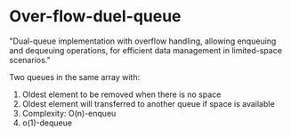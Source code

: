 # Over-flow-duel-queue
"Dual-queue implementation with overflow handling, allowing enqueuing and dequeuing operations, for efficient data management in limited-space scenarios."

Two queues in the same array with:
1. Oldest element to be removed when there is no space
2. Oldest element will transferred to another queue if space is available
3. Complexity: O(n)-enqueu
4. o(1)-dequeue
